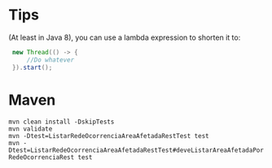 # Tips

(At least in Java 8), you can use a lambda expression to shorten it to:
```java
 new Thread(() -> {
     //Do whatever
 }).start();
```
# Maven

` mvn clean install -DskipTests `<br>
` mvn validate `<br>
` mvn -Dtest=ListarRedeOcorrenciaAreaAfetadaRestTest test `<br>
` mvn -Dtest=ListarRedeOcorrenciaAreaAfetadaRestTest#deveListarAreaAfetadaPorRedeOcorrenciaRest test `<br>
